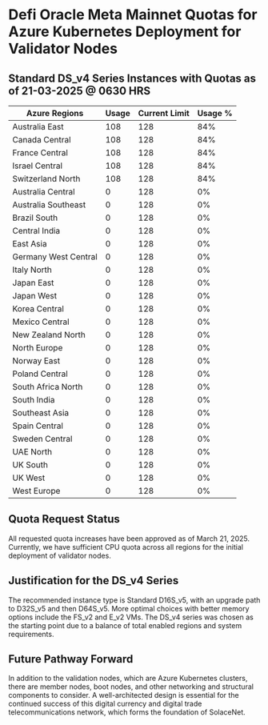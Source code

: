 # Defi Oracle Meta Mainnet Quotas for Azure Kubernetes Deployment for Validator Nodes

## Standard DS_v4 Series Instances with Quotas as of 21-03-2025 @ 0630 HRS

| Azure Regions           | Usage | Current Limit | Usage % |
|-------------------------|-------|---------------|---------|
| Australia East          | 108   | 128           | 84%     |
| Canada Central          | 108   | 128           | 84%     |
| France Central          | 108   | 128           | 84%     |
| Israel Central          | 108   | 128           | 84%     |
| Switzerland North       | 108   | 128           | 84%     |
| Australia Central       | 0     | 128           | 0%      |
| Australia Southeast     | 0     | 128           | 0%      |
| Brazil South            | 0     | 128           | 0%      |
| Central India           | 0     | 128           | 0%      |
| East Asia               | 0     | 128           | 0%      |
| Germany West Central    | 0     | 128           | 0%      |
| Italy North             | 0     | 128           | 0%      |
| Japan East              | 0     | 128           | 0%      |
| Japan West              | 0     | 128           | 0%      |
| Korea Central           | 0     | 128           | 0%      |
| Mexico Central          | 0     | 128           | 0%      |
| New Zealand North       | 0     | 128           | 0%      |
| North Europe            | 0     | 128           | 0%      |
| Norway East             | 0     | 128           | 0%      |
| Poland Central          | 0     | 128           | 0%      |
| South Africa North      | 0     | 128           | 0%      |
| South India             | 0     | 128           | 0%      |
| Southeast Asia          | 0     | 128           | 0%      |
| Spain Central           | 0     | 128           | 0%      |
| Sweden Central          | 0     | 128           | 0%      |
| UAE North               | 0     | 128           | 0%      |
| UK South                | 0     | 128           | 0%      |
| UK West                 | 0     | 128           | 0%      |
| West Europe             | 0     | 128           | 0%      |

## Quota Request Status

All requested quota increases have been approved as of March 21, 2025. Currently, we have sufficient CPU quota across all regions for the initial deployment of validator nodes.

## Justification for the DS_v4 Series

The recommended instance type is Standard D16S_v5, with an upgrade path to D32S_v5 and then D64S_v5. More optimal choices with better memory options include the FS_v2 and E_v2 VMs. The DS_v4 series was chosen as the starting point due to a balance of total enabled regions and system requirements.

## Future Pathway Forward

In addition to the validation nodes, which are Azure Kubernetes clusters, there are member nodes, boot nodes, and other networking and structural components to consider. A well-architected design is essential for the continued success of this digital currency and digital trade telecommunications network, which forms the foundation of SolaceNet.